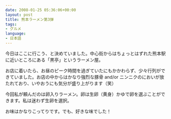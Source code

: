 ```yaml
---
date: 2008-01-25 05:36:06+00:00
layout: post
title: 熊本ラーメン第3弾
tags:
- グルメ
language:
- 日本語
---
```


今日はここに行こう、と決めていました。中心街からはちょっとはずれた熊本駅に近いところにある「黒亭」というラーメン屋。

お店に着いたら、お昼のピーク時間を過ぎていたにもかかわらず、少々行列ができていました。お店の中からはかなり強烈な豚骨 and/or ニンニクのにおいが放たれており、いやおうにも気分が盛り上がります（笑）

今回私が頼んだのは卵入りラーメン。卵は生卵（黄身）かゆで卵を選ぶことができます。私は迷わず生卵を選択。

お味はかなりこってりです。でも、好きな味でした！
